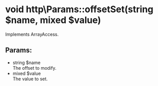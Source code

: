 # void http\Params::offsetSet(string $name, mixed $value)

Implements ArrayAccess.

## Params:

* string $name  
  The offset to modify.
* mixed $value  
  The value to set.
  
